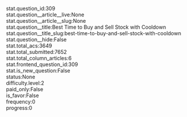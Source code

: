 stat.question_id:309  
stat.question__article__live:None  
stat.question__article__slug:None  
stat.question__title:Best Time to Buy and Sell Stock with Cooldown  
stat.question__title_slug:best-time-to-buy-and-sell-stock-with-cooldown  
stat.question__hide:False  
stat.total_acs:3649  
stat.total_submitted:7652  
stat.total_column_articles:6  
stat.frontend_question_id:309  
stat.is_new_question:False  
status:None  
difficulty.level:2  
paid_only:False  
is_favor:False  
frequency:0  
progress:0  
